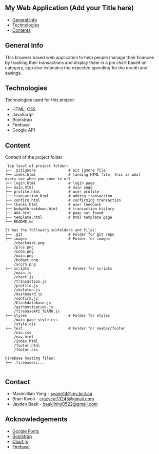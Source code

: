 ## My Web Application (Add your Title here)

* [General info](#general-info)
* [Technologies](#technologies)
* [Contents](#content)

## General Info
This browser based web application to help people manage their finances by tracking their transactions and display them in a pie chart based on category, app also estimates the expected spending for the month and savings.
	
## Technologies
Technologies used for this project:
* HTML, CSS
* JavaScript
* Bootstrap 
* Firebase
* Google API
	
## Content
Content of the project folder:

```
 Top level of project folder: 
├── .gitignore               # Git ignore file
├── index.html               # landing HTML file, this is what 
users see when you come to url
├── login.html               # login page
├── main.html                # main page
├── profile.html             # user profile
├── transaction.html         # adding transaction
├── confirm.html             # confirming transaction
├── thanks.html              # user feedback
├── budgetbreakdown.html     # transaction history
├── 404.html                 # page not found
├── template.html            # html template page
└── README.md

It has the following subfolders and files:
├── .git                     # Folder for git repo
├── images                   # Folder for images
    /checkmark.png
    /plus.png
    /undo.png
    /main.png
    /budget.png
    /acorn.png
├── scripts                  # Folder for scripts
    /main.js
    /chart.js
    /transaction.js
    /profile.js
    /skeleton.js
    /dashboard.js
    /confirm.js
    /blankdatabase.js
    /aythentication.js
    /firebaseAPI_TEAM8.js
├── styles                   # Folder for styles
    /main_page_style.css
    /style.css
├── text                     # Folder for navbar/footer
    /nav.css
    /nav.html
    /index.html
    /footer.html
    /footer.css

Firebase hosting files: 
├── .firebaserc...


```


## Contact 
* Maximillian Yong - syong14@my.bcit.ca
* Brain Kwon - crazycat13245@gmail.com
* Jayden Baek - baekjinho0522@gmail.com

## Acknowledgements 
* <a href="https://fonts.google.com/">Google Fonts</a>
* <a href="https://getbootstrap.com/">Bootstrap</a>
* <a href="https://www.chartjs.org/">Chart.js</a>
* <a href="https://firebase.google.com/">Firebase</a>

